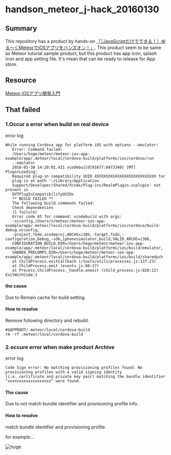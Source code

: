 # handson_meteor_j-hack_20160130

## Summary
This repository has a product by hands-on [「［JavaScriptだけでできる！］ゆる〜くMeteorでiOSアプリをハンズオン！」](http://meteor-tokyo.connpass.com/event/25255/).
This product seem to be same as Meteor tutorial sample product, but this product has app icon, splash icon and app setting file.
It's mean that can be ready to release for App store.

## Resource
[Meteor iOSアプリ開発入門](https://www.gitbook.com/book/j-hack/meteor-ios-app-getting-started/details)

## That failed
### 1.Occur a error when build on real device

error log
```
While running Cordova app for platform iOS with options --emulator:
   Error: Command failed:
   /Users/hoge/meteor/meteor-ios-app-example/app/.meteor/local/cordova-build/platforms/ios/cordova/run
   --emulator
   2016-01-30 14:20:01.431 xcodebuild[91677:8473340] [MT] PluginLoading:
   Required plug-in compatibility UUID XXXXXXXXXXXXXXXXXXXXXXXXXXX for
   plug-in at path '~/Library/Application
   Support/Developer/Shared/Xcode/Plug-ins/RealmPlugin.xcplugin' not present in
   DVTPlugInCompatibilityUUIDs
   ** BUILD FAILED **
   The following build commands failed:
   Check dependencies
   (1 failure)
   Error code 65 for command: xcodebuild with args:
   -xcconfig,/Users/n/meteor/meteor-ios-app-example/app/.meteor/local/cordova-build/platforms/ios/cordova/build-debug.xcconfig,
   -project,Todo.xcodeproj,ARCHS=i386,-target,Todo,-configuration,Debug,-sdk,iphonesimulator,build,VALID_ARCHS=i386,
   CONFIGURATION_BUILD_DIR=/Users/hoge/meteor/meteor-ios-app-example/app/.meteor/local/cordova-build/platforms/ios/build/emulator,
   SHARED_PRECOMPS_DIR=/Users/hoge/meteor/meteor-ios-app-example/app/.meteor/local/cordova-build/platforms/ios/build/sharedpch
   at ChildProcess.exitCallback (/tools/utils/processes.js:137:23)
   at ChildProcess.emit (events.js:98:17)
   at Process.ChildProcess._handle.onexit (child_process.js:820:12)
ExitWithCode:1
```
#### the cause
Due to Remain cache for build setting.

#### How to resolve
Remove following directory and rebuild.
```
#$APPROOT/.meteor/local/cordova-build
rm -rf .meteor/local/cordova-build
```

### 2.occure error when make product Archive

error log
```
Code Sign error: No matching provisioning profiles found: No provisioning profiles with a valid signing identity 
(i.e. certificate and private key pair) matching the bundle identifier “xxxxxxxxxxxxxxxxxxx” were found.
```

#### The cause 
Due to not match bundle identifier and provisioning profile info.

#### How to resolve

match bundle identifier and provisioning profile.

for example…

![hoge](https://github.com/mktktmr/handson_meteor_j-hack_20160130/wiki/images/matching_identifier.jpg)







